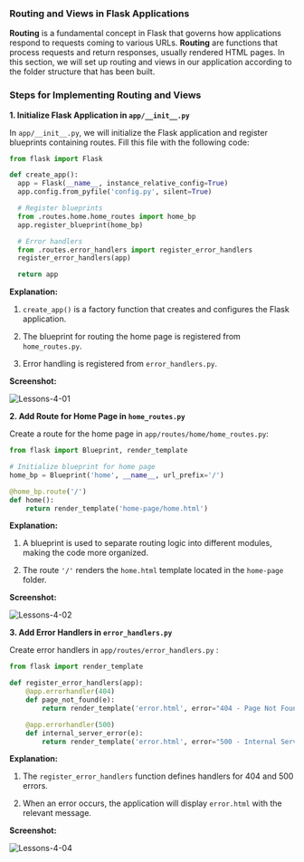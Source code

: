 <div class="space-y-3">
  <h3 class="text-lg leading-snug dark:text-zinc-300"><strong>Routing and Views in Flask Applications</strong></h3>
  <p>
    <strong>Routing</strong> is a fundamental concept in Flask that governs how applications respond to requests coming to various URLs. <strong>Routing</strong> are functions that process requests and return responses, usually rendered HTML pages. In this section, we will set up routing and views in our application according to the folder structure that has been built.
  </p>
</div>

<div class="space-y-3">
  <h3 class="text-lg leading-snug dark:text-zinc-300"><strong>Steps for Implementing Routing and Views</strong></h3>

  <div class="space-y-3 pb-4">
    <p><strong>1. Initialize Flask Application in <code>app/__init__.py</code></strong></p>
    <p>In <code>app/__init__.py</code>, we will initialize the Flask application and register blueprints containing routes. Fill this file with the following code:</p>

```python
from flask import Flask

def create_app():
  app = Flask(__name__, instance_relative_config=True)
  app.config.from_pyfile('config.py', silent=True)

  # Register blueprints
  from .routes.home.home_routes import home_bp
  app.register_blueprint(home_bp)

  # Error handlers
  from .routes.error_handlers import register_error_handlers
  register_error_handlers(app)

  return app
```

  <strong>Explanation:</strong>

  <ol className="list-disc space-y-3 pb-2 pl-10">
  <li>
    <p><code>create_app()</code> is a factory function that creates and configures the Flask application.</p>
  </li>
  <li>
    <p>The blueprint for routing the home page is registered from <code>home_routes.py</code>.</p>
  </li>
  <li>
    <p>Error handling is registered from <code>error_handlers.py</code>.</p>
  </li>
  </ol>

  <strong>Screenshot:</strong>
  <p class="rounded-xl w-full border border-zinc-200 dark:border-zinc-800">
    <img 
      src="https://res.cloudinary.com/aiiimmmm/image/upload/v1725616019/Lessons-4-01_plw8vp.png" 
      alt="Lessons-4-01" 
    />
  </p>
  </div>

  <div class="space-y-3 pb-4">
    <p><strong>2. Add Route for Home Page in <code>home_routes.py</code></strong></p>
    <p>Create a route for the home page in <code>app/routes/home/home_routes.py</code>:</p>

```python
from flask import Blueprint, render_template

# Initialize blueprint for home page
home_bp = Blueprint('home', __name__, url_prefix='/')

@home_bp.route('/')
def home():
    return render_template('home-page/home.html')

```

  <strong>Explanation:</strong>

  <ol className="list-disc space-y-3 pb-2 pl-10">
  <li>
    <p>A blueprint is used to separate routing logic into different modules, making the code more organized.</p>
  </li>
  <li>
    <p>The route <code>'/'</code> renders the <code>home.html</code> template located in the <code>home-page</code> folder.</p>
  </li>
  </ol>

  <strong>Screenshot:</strong>
  <p class="rounded-xl w-full border border-zinc-200 dark:border-zinc-800">
    <img 
      src="https://res.cloudinary.com/aiiimmmm/image/upload/v1725616019/Lessons-4-02_peuroj.png" 
      alt="Lessons-4-02" 
    />
  </p>
  </div>


  <div class="space-y-3 pb-4">
    <p><strong>3. Add Error Handlers in <code>error_handlers.py</code></strong></p>
    <p>Create error handlers in <code>app/routes/error_handlers.py</code> :</p>

```python
from flask import render_template

def register_error_handlers(app):
    @app.errorhandler(404)
    def page_not_found(e):
        return render_template('error.html', error="404 - Page Not Found"), 404

    @app.errorhandler(500)
    def internal_server_error(e):
        return render_template('error.html', error="500 - Internal Server Error"), 500

```

  <strong>Explanation:</strong>

  <ol className="list-disc space-y-3 pb-2 pl-10">
  <li>
    <p>The <code>register_error_handlers</code> function defines handlers for 404 and 500 errors.</p>
  </li>
  <li>
    <p>When an error occurs, the application will display <code>error.html</code> with the relevant message.</p>
  </li>
  </ol>

  <strong>Screenshot:</strong>
  <p class="rounded-xl w-full border border-zinc-200 dark:border-zinc-800">
    <img 
      src="https://res.cloudinary.com/aiiimmmm/image/upload/v1725616022/Lessons-4-04_wslzg4.png" 
      alt="Lessons-4-04" 
    />
  </p>
  </div>
</div>
